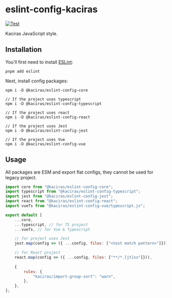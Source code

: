 # eslint-config-kaciras

[![Test](https://github.com/Kaciras/eslint-config-kaciras/actions/workflows/test.yml/badge.svg)](https://github.com/Kaciras/eslint-config-kaciras/actions/workflows/test.yml)

Kaciras JavaScript style.

## Installation

You'll first need to install [ESLint](http://eslint.org):

```
pnpm add eslint
```

Next, install config packages:

```
npm i -D @kaciras/eslint-config-core

// If the project uses typescript
npm i -D @kaciras/eslint-config-typescript

// If the project uses react
npm i -D @kaciras/eslint-config-react

// If the project uses Jest
npm i -D @kaciras/eslint-config-jest

// If the project uses Vue
npm i -D @kaciras/eslint-config-vue
```

## Usage

All packages are ESM and export flat configs, they cannot be used for legacy project.

```javascript
import core from "@kaciras/eslint-config-core";
import typescript from "@kaciras/eslint-config-typescript";
import jest from "@kaciras/eslint-config-jest";
import react from "@kaciras/eslint-config-react";
import vueTs from "@kaciras/eslint-config-vue/typescript.js";

export default [
	...core,
	...typescript, // for TS project
	...vueTs, // for Vue & Typescript

	// for project uses Jest
	jest.map(config => ({ ...config, files: ["<test match pattern>"]})),

	// for React project
	react.map(config => ({ ...config, files: ["**/*.[jt]sx"]})),
    
	{
		rules: {
			"kaciras/import-group-sort": "warn",
		},
	},
];
```
